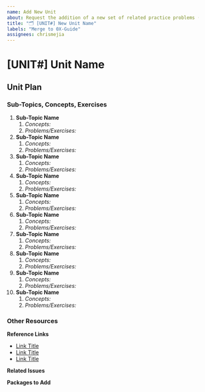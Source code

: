 ```yaml
---
name: Add New Unit
about: Request the addition of a new set of related practice problems (unit).
title: "🗂️ [UNIT#] New Unit Name"
labels: "Merge to 0X-Guide"
assignees: chrismejia
---
```


# [UNIT#] Unit Name

## Unit Plan

<!-- What is the main topic that the unit will be covering -->

### Sub-Topics, Concepts, Exercises

1. **Sub-Topic Name**
   1. _Concepts:_
   2. _Problems/Exercises:_
2. **Sub-Topic Name**
   1. _Concepts:_
   2. _Problems/Exercises:_
3. **Sub-Topic Name**
   1. _Concepts:_
   2. _Problems/Exercises:_
4. **Sub-Topic Name**
   1. _Concepts:_
   2. _Problems/Exercises:_
5. **Sub-Topic Name**
   1. _Concepts:_
   2. _Problems/Exercises:_
6. **Sub-Topic Name**
   1. _Concepts:_
   2. _Problems/Exercises:_
7. **Sub-Topic Name**
   1. _Concepts:_
   2. _Problems/Exercises:_
8. **Sub-Topic Name**
   1. _Concepts:_
   2. _Problems/Exercises:_
9. **Sub-Topic Name**
   1. _Concepts:_
   2. _Problems/Exercises:_
10. **Sub-Topic Name**
    1. _Concepts:_
    2. _Problems/Exercises:_

### Other Resources

**Reference Links**

- [Link Title](link)
- [Link Title](link)
- [Link Title](link)

**Related Issues**

<!-- Link issue numbers here -->

**Packages to Add**

<!-- Pkgs/libs to be added to help complete unit -->
